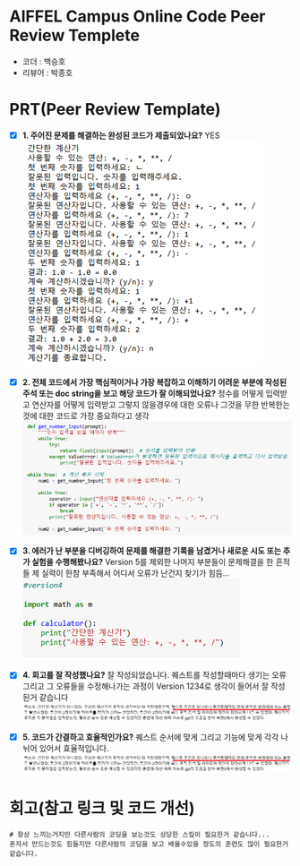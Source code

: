 # AIFFEL Campus Online Code Peer Review Templete
- 코더 : 백승호
- 리뷰어 : 박종호


# PRT(Peer Review Template)
- [x]  **1. 주어진 문제를 해결하는 완성된 코드가 제출되었나요?**
       YES
       ![Alt text](./1.png)      
        
    
- [x]  **2. 전체 코드에서 가장 핵심적이거나 가장 복잡하고 이해하기 어려운 부분에 작성된 
주석 또는 doc string을 보고 해당 코드가 잘 이해되었나요?**
    정수를 어떻게 입력받고 연산자를 어떻게 입력받고 그렇지 않을경우에 대한 오류나
    그것을 무한 반복한는것에 대한 코드로 가장 중요하다고 생각
    ![Alt text](./2.png)
    
        
- [x]  **3. 에러가 난 부분을 디버깅하여 문제를 해결한 기록을 남겼거나
새로운 시도 또는 추가 실험을 수행해봤나요?**
    Version 5를 제외한 나머지 부분들이 문제해결을 한 흔적들 
    제 실력이 한참 부족해서 어디서 오류가 난건지 찾기가 힘듬...
    ![Alt text](./3.png)
        
- [x]  **4. 회고를 잘 작성했나요?**
    잘 작성되었습니다.
    퀘스트를 작성할때마다 생기는 오류 그리고 그 오류들을 수정해나가는 과정이 Version 1234로 생각이 들어서
    잘 작성된거 같습니다
    ![Alt text](./4.png)
        
- [x]  **5. 코드가 간결하고 효율적인가요?**
    퀘스트 순서에 맞게 그리고 기능에 맞게 각각 나뉘어 있어서 효율적입니다.
    ![Alt text](./4.png)

# 회고(참고 링크 및 코드 개선)
```
# 항상 느끼는거지만 다른사람의 코딩을 보는것도 상당한 스킬이 필요한거 같습니다...
혼자서 만드는것도 힘들지만 다른사람의 코딩을 보고 배울수있을 정도의 훈련도 많이 필요한거 같습니다.

```
